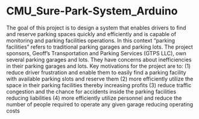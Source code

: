 # CMU_Sure-Park-System_Arduino

The goal of this project is to design a system that enables drivers to find and reserve parking spaces quickly and efficiently and is capable of monitoring and parking facilities operations. In this context “parking facilities” refers to traditional parking garages and parking lots. The project sponsors, Geoff’s Transportation and Parking Services (GTPS LLC), own several parking garages and lots. They have concerns about inefficiencies in their parking garages and lots. Key motivations for the project are to:
(1) reduce driver frustration and enable them to easily find a parking facility with available parking slots and reserve them
(2) more efficiently utilize the space in their parking facilities thereby increasing profits
(3) reduce traffic congestion and the chance for accidents inside the parking facilities reducing liabilities
(4) more efficiently utilize personnel and reduce the number of people required to operate any given garage reducing operating costs


